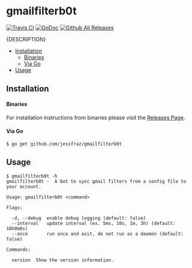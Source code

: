 # gmailfilterb0t

[![Travis CI](https://img.shields.io/travis/jessfraz/gmailfilterb0t.svg?style=for-the-badge)](https://travis-ci.org/jessfraz/gmailfilterb0t)
[![GoDoc](https://img.shields.io/badge/godoc-reference-5272B4.svg?style=for-the-badge)](https://godoc.org/github.com/jessfraz/gmailfilterb0t)
[![Github All Releases](https://img.shields.io/github/downloads/jessfraz/gmailfilterb0t/total.svg?style=for-the-badge)](https://github.com/jessfraz/gmailfilterb0t/releases)

{DESCRIPTION}

* [Installation](README.md#installation)
   * [Binaries](README.md#binaries)
   * [Via Go](README.md#via-go)
* [Usage](README.md#usage)

## Installation

#### Binaries

For installation instructions from binaries please visit the [Releases Page](https://github.com/jessfraz/gmailfilterb0t/releases).

#### Via Go

```console
$ go get github.com/jessfraz/gmailfilterb0t
```

## Usage

```console
$ gmailfilterb0t -h
gmailfilterb0t -  A bot to sync gmail filters from a config file to your account.

Usage: gmailfilterb0t <command>

Flags:

  -d, --debug  enable debug logging (default: false)
  --interval   update interval (ex. 5ms, 10s, 1m, 3h) (default: 18h0m0s)
  --once       run once and exit, do not run as a daemon (default: false)

Commands:

  version  Show the version information.
```
